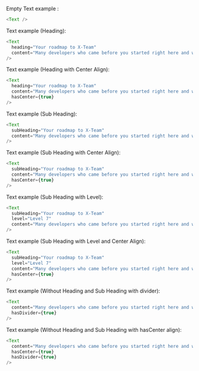 Empty Text example :
```js
<Text />
```

Text example (Heading):

```js
<Text
  heading="Your roadmap to X-Team"
  content="Many developers who came before you started right here and went on to do some of the best work of their career. That same opportunity begins now for you."
/>
```

Text example (Heading with Center Align):

```js
<Text
  heading="Your roadmap to X-Team"
  content="Many developers who came before you started right here and went on to do some of the best work of their career. That same opportunity begins now for you."
  hasCenter={true}
/>
```

Text example (Sub Heading):

```js
<Text
  subHeading="Your roadmap to X-Team"
  content="Many developers who came before you started right here and went on to do some of the best work of their career. That same opportunity begins now for you."
/>
```

Text example (Sub Heading with Center Align):

```js
<Text
  subHeading="Your roadmap to X-Team"
  content="Many developers who came before you started right here and went on to do some of the best work of their career. That same opportunity begins now for you."
  hasCenter={true}
/>
```

Text example (Sub Heading with Level):

```js
<Text
  subHeading="Your roadmap to X-Team"
  level="Level 7"
  content="Many developers who came before you started right here and went on to do some of the best work of their career. That same opportunity begins now for you."
/>
```

Text example (Sub Heading with Level and Center Align):

```js
<Text
  subHeading="Your roadmap to X-Team"
  level="Level 7"
  content="Many developers who came before you started right here and went on to do some of the best work of their career. That same opportunity begins now for you."
  hasCenter={true}
/>
```

Text example (Without Heading and Sub Heading with divider):

```js
<Text
  content="Many developers who came before you started right here and went on to do some of the best work of their career. That same opportunity begins now for you."
  hasDivider={true}
/>
```

Text example (Without Heading and Sub Heading with hasCenter align):

```js
<Text
  content="Many developers who came before you started right here and went on to do some of the best work of their career. That same opportunity begins now for you."
  hasCenter={true}
  hasDivider={true}
/>
```
